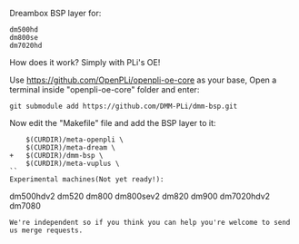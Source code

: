 Dreambox BSP layer for:
```
dm500hd
dm800se
dm7020hd
```
How does it work? Simply with PLi's OE!

Use https://github.com/OpenPLi/openpli-oe-core as your base, Open a terminal inside "openpli-oe-core" folder and enter:
```
git submodule add https://github.com/DMM-PLi/dmm-bsp.git
```
Now edit the "Makefile" file and add the BSP layer to it:
```
	$(CURDIR)/meta-openpli \
	$(CURDIR)/meta-dream \
+	$(CURDIR)/dmm-bsp \
	$(CURDIR)/meta-vuplus \
``
Experimental machines(Not yet ready!):
```
dm500hdv2
dm520
dm800
dm800sev2
dm820
dm900
dm7020hdv2
dm7080
```
We're independent so if you think you can help you're welcome to send us merge requests.
